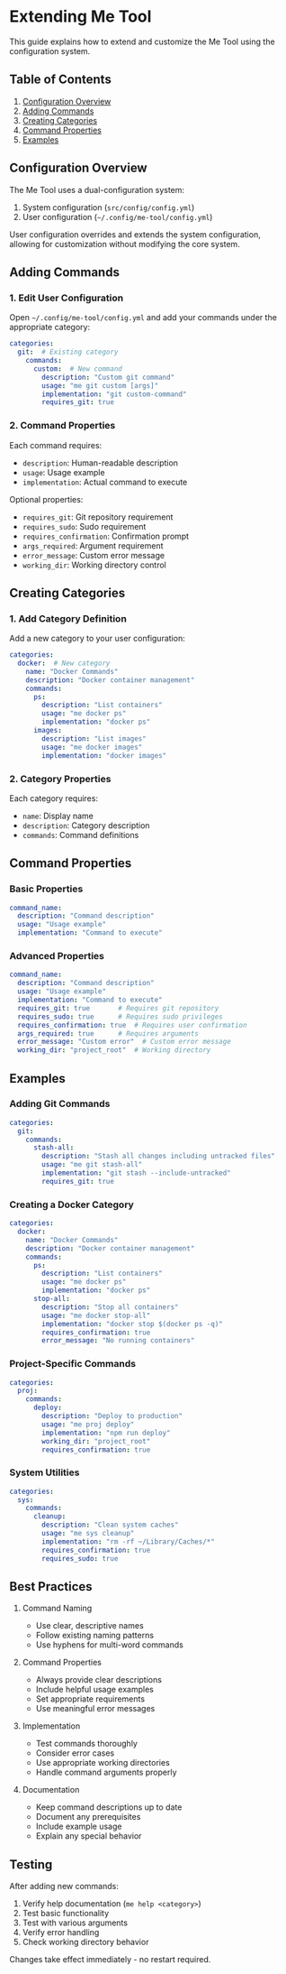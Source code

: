 # Extending Me Tool

This guide explains how to extend and customize the Me Tool using the configuration system.

## Table of Contents
1. [Configuration Overview](#configuration-overview)
2. [Adding Commands](#adding-commands)
3. [Creating Categories](#creating-categories)
4. [Command Properties](#command-properties)
5. [Examples](#examples)

## Configuration Overview

The Me Tool uses a dual-configuration system:
1. System configuration (`src/config/config.yml`)
2. User configuration (`~/.config/me-tool/config.yml`)

User configuration overrides and extends the system configuration, allowing for customization without modifying the core system.

## Adding Commands

### 1. Edit User Configuration
Open `~/.config/me-tool/config.yml` and add your commands under the appropriate category:

```yaml
categories:
  git:  # Existing category
    commands:
      custom:  # New command
        description: "Custom git command"
        usage: "me git custom [args]"
        implementation: "git custom-command"
        requires_git: true
```

### 2. Command Properties
Each command requires:
- `description`: Human-readable description
- `usage`: Usage example
- `implementation`: Actual command to execute

Optional properties:
- `requires_git`: Git repository requirement
- `requires_sudo`: Sudo requirement
- `requires_confirmation`: Confirmation prompt
- `args_required`: Argument requirement
- `error_message`: Custom error message
- `working_dir`: Working directory control

## Creating Categories

### 1. Add Category Definition
Add a new category to your user configuration:

```yaml
categories:
  docker:  # New category
    name: "Docker Commands"
    description: "Docker container management"
    commands:
      ps:
        description: "List containers"
        usage: "me docker ps"
        implementation: "docker ps"
      images:
        description: "List images"
        usage: "me docker images"
        implementation: "docker images"
```

### 2. Category Properties
Each category requires:
- `name`: Display name
- `description`: Category description
- `commands`: Command definitions

## Command Properties

### Basic Properties
```yaml
command_name:
  description: "Command description"
  usage: "Usage example"
  implementation: "Command to execute"
```

### Advanced Properties
```yaml
command_name:
  description: "Command description"
  usage: "Usage example"
  implementation: "Command to execute"
  requires_git: true       # Requires git repository
  requires_sudo: true      # Requires sudo privileges
  requires_confirmation: true  # Requires user confirmation
  args_required: true      # Requires arguments
  error_message: "Custom error"  # Custom error message
  working_dir: "project_root"  # Working directory
```

## Examples

### Adding Git Commands
```yaml
categories:
  git:
    commands:
      stash-all:
        description: "Stash all changes including untracked files"
        usage: "me git stash-all"
        implementation: "git stash --include-untracked"
        requires_git: true
```

### Creating a Docker Category
```yaml
categories:
  docker:
    name: "Docker Commands"
    description: "Docker container management"
    commands:
      ps:
        description: "List containers"
        usage: "me docker ps"
        implementation: "docker ps"
      stop-all:
        description: "Stop all containers"
        usage: "me docker stop-all"
        implementation: "docker stop $(docker ps -q)"
        requires_confirmation: true
        error_message: "No running containers"
```

### Project-Specific Commands
```yaml
categories:
  proj:
    commands:
      deploy:
        description: "Deploy to production"
        usage: "me proj deploy"
        implementation: "npm run deploy"
        working_dir: "project_root"
        requires_confirmation: true
```

### System Utilities
```yaml
categories:
  sys:
    commands:
      cleanup:
        description: "Clean system caches"
        usage: "me sys cleanup"
        implementation: "rm -rf ~/Library/Caches/*"
        requires_confirmation: true
        requires_sudo: true
```

## Best Practices

1. Command Naming
   - Use clear, descriptive names
   - Follow existing naming patterns
   - Use hyphens for multi-word commands

2. Command Properties
   - Always provide clear descriptions
   - Include helpful usage examples
   - Set appropriate requirements
   - Use meaningful error messages

3. Implementation
   - Test commands thoroughly
   - Consider error cases
   - Use appropriate working directories
   - Handle command arguments properly

4. Documentation
   - Keep command descriptions up to date
   - Document any prerequisites
   - Include example usage
   - Explain any special behavior

## Testing

After adding new commands:
1. Verify help documentation (`me help <category>`)
2. Test basic functionality
3. Test with various arguments
4. Verify error handling
5. Check working directory behavior

Changes take effect immediately - no restart required.
